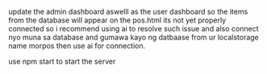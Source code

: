 update the admin dashboard aswelll as the user dashboard so the items from the database will appear on the pos.html its not yet properly connected so i recommend using ai to resolve such issue and also connect nyo muna sa database and
gumawa kayo ng datbaase from ur localstorage name morpos then use ai for connection.



use npm start to start the server 
